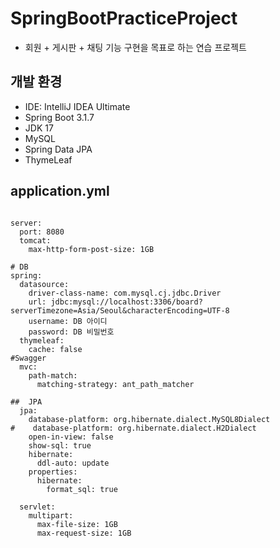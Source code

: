 # SpringBootPracticeProject
- 회원 + 게시판 + 채팅 기능 구현을 목표로 하는 연습 프로젝트

## 개발 환경
- IDE: IntelliJ IDEA Ultimate
- Spring Boot 3.1.7
- JDK 17
- MySQL
- Spring Data JPA
- ThymeLeaf

## application.yml
```

server:
  port: 8080
  tomcat:
    max-http-form-post-size: 1GB

# DB
spring:
  datasource:
    driver-class-name: com.mysql.cj.jdbc.Driver
    url: jdbc:mysql://localhost:3306/board?serverTimezone=Asia/Seoul&characterEncoding=UTF-8
    username: DB 아이디
    password: DB 비밀번호
  thymeleaf:
    cache: false
#Swagger
  mvc:
    path-match:
      matching-strategy: ant_path_matcher

##  JPA
  jpa:
    database-platform: org.hibernate.dialect.MySQL8Dialect
#    database-platform: org.hibernate.dialect.H2Dialect
    open-in-view: false
    show-sql: true
    hibernate:
      ddl-auto: update
    properties:
      hibernate:
        format_sql: true

  servlet:
    multipart:
      max-file-size: 1GB
      max-request-size: 1GB
```
